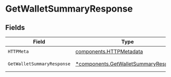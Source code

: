# GetWalletSummaryResponse


## Fields

| Field                                                                                       | Type                                                                                        | Required                                                                                    | Description                                                                                 |
| ------------------------------------------------------------------------------------------- | ------------------------------------------------------------------------------------------- | ------------------------------------------------------------------------------------------- | ------------------------------------------------------------------------------------------- |
| `HTTPMeta`                                                                                  | [components.HTTPMetadata](../../models/components/httpmetadata.md)                          | :heavy_check_mark:                                                                          | N/A                                                                                         |
| `GetWalletSummaryResponse`                                                                  | [*components.GetWalletSummaryResponse](../../models/components/getwalletsummaryresponse.md) | :heavy_minus_sign:                                                                          | Wallet summary                                                                              |